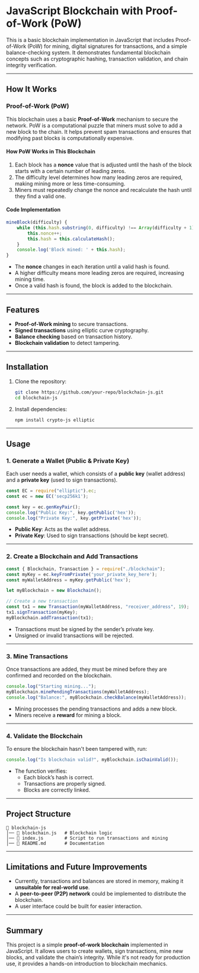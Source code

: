 # JavaScript Blockchain with Proof-of-Work (PoW)

This is a basic blockchain implementation in JavaScript that includes Proof-of-Work (PoW) for mining, digital signatures for transactions, and a simple balance-checking system. It demonstrates fundamental blockchain concepts such as cryptographic hashing, transaction validation, and chain integrity verification.

---

## How It Works

### Proof-of-Work (PoW)
This blockchain uses a basic **Proof-of-Work** mechanism to secure the network. PoW is a computational puzzle that miners must solve to add a new block to the chain. It helps prevent spam transactions and ensures that modifying past blocks is computationally expensive.

#### How PoW Works in This Blockchain
1. Each block has a **nonce** value that is adjusted until the hash of the block starts with a certain number of leading zeros.
2. The difficulty level determines how many leading zeros are required, making mining more or less time-consuming.
3. Miners must repeatedly change the nonce and recalculate the hash until they find a valid one.

#### Code Implementation
```js
mineBlock(difficulty) {
    while (this.hash.substring(0, difficulty) !== Array(difficulty + 1).join('0')) {
        this.nonce++;
        this.hash = this.calculateHash();
    }
    console.log('Block mined: ' + this.hash);
}
```
- The **nonce** changes in each iteration until a valid hash is found.
- A higher difficulty means more leading zeros are required, increasing mining time.
- Once a valid hash is found, the block is added to the blockchain.

---

## Features
- **Proof-of-Work mining** to secure transactions.
- **Signed transactions** using elliptic curve cryptography.
- **Balance checking** based on transaction history.
- **Blockchain validation** to detect tampering.

---

## Installation

1. Clone the repository:
   ```sh
   git clone https://github.com/your-repo/blockchain-js.git
   cd blockchain-js
   ```

2. Install dependencies:
   ```sh
   npm install crypto-js elliptic
   ```

---

## Usage

### 1. Generate a Wallet (Public & Private Key)
Each user needs a wallet, which consists of a **public key** (wallet address) and a **private key** (used to sign transactions).

```js
const EC = require("elliptic").ec;
const ec = new EC('secp256k1');

const key = ec.genKeyPair();
console.log("Public Key:", key.getPublic('hex'));
console.log("Private Key:", key.getPrivate('hex'));
```

- **Public Key**: Acts as the wallet address.
- **Private Key**: Used to sign transactions (should be kept secret).

---

### 2. Create a Blockchain and Add Transactions

```js
const { Blockchain, Transaction } = require("./blockchain");
const myKey = ec.keyFromPrivate('your_private_key_here');
const myWalletAddress = myKey.getPublic('hex');

let myBlockchain = new Blockchain();

// Create a new transaction
const tx1 = new Transaction(myWalletAddress, "receiver_address", 19);
tx1.signTransaction(myKey);
myBlockchain.addTransaction(tx1);
```
- Transactions must be signed by the sender’s private key.
- Unsigned or invalid transactions will be rejected.

---

### 3. Mine Transactions

Once transactions are added, they must be mined before they are confirmed and recorded on the blockchain.

```js
console.log("Starting mining...");
myBlockchain.minePendingTransactions(myWalletAddress);
console.log("Balance:", myBlockchain.checkBalance(myWalletAddress));
```

- Mining processes the pending transactions and adds a new block.
- Miners receive a **reward** for mining a block.

---

### 4. Validate the Blockchain

To ensure the blockchain hasn't been tampered with, run:

```js
console.log("Is blockchain valid?", myBlockchain.isChainValid());
```

- The function verifies:
  - Each block’s hash is correct.
  - Transactions are properly signed.
  - Blocks are correctly linked.

---

## Project Structure
```
📂 blockchain-js
│── 📜 blockchain.js   # Blockchain logic
│── 📜 index.js        # Script to run transactions and mining
│── 📜 README.md       # Documentation
```

---

## Limitations and Future Improvements
- Currently, transactions and balances are stored in memory, making it **unsuitable for real-world use**.
- A **peer-to-peer (P2P) network** could be implemented to distribute the blockchain.
- A user interface could be built for easier interaction.

---


## Summary
This project is a simple **proof-of-work blockchain** implemented in JavaScript. It allows users to create wallets, sign transactions, mine new blocks, and validate the chain’s integrity. While it's not ready for production use, it provides a hands-on introduction to blockchain mechanics.